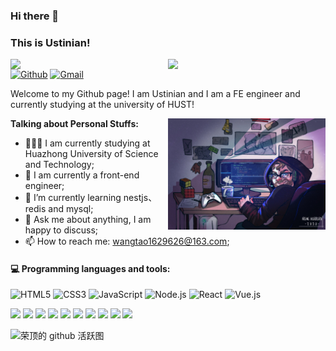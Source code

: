 <!--
**W-HanYu/W-HanYu** is a ✨ _special_ ✨ repository because its `README.md` (this file) appears on your GitHub profile.

Here are some ideas to get you started:

<!-- Talking about you -->
### Hi there 👋 
### This is Ustinian!

<img width="50%" align="left" src="https://github-readme-stats.vercel.app/api/top-langs/?username=W-HanYu&layout=compact&theme=tokyonight" />

<img width="50%" align="left" src="https://github-readme-stats.vercel.app/api?username=W-HanYu&show_icons=true&theme=tokyonight" />

[![Github](https://img.shields.io/badge/-Github-000?style=flat&logo=Github&logoColor=white)](https://github.com/wadeewang/home-page/)
[![Gmail](https://img.shields.io/badge/-Gmail-c14438?style=flat&logo=Gmail&logoColor=white)](mailto:hanyuwang087@gmail.com)

Welcome to my Github page! I am Ustinian and I am a FE engineer and currently  studying at the university of HUST!  

<img align="right" alt="img" src="https://github.com/FernandoRoldan93/FernandoRoldan93/blob/master/cover_image.jpg" width="50%" height="auto" />

**Talking about Personal Stuffs:**

- 👨🏽‍💻 I am currently studying at Huazhong University of Science and Technology;
- 🌱 I am currently a front-end engineer; 
- 🤔 I’m currently learning nestjs、redis and mysql;
- 💬 Ask me about anything, I am happy to discuss;
- 📫 How to reach me: wangtao1629626@163.com;




#### :computer: Programming languages and tools: 
<p>


![HTML5](https://img.shields.io/badge/-HTML5-E34F26?logo=html5&logoColor=white)
![CSS3](https://img.shields.io/badge/-CSS3-1572B6?logo=css3&logoColor=white)
![JavaScript](https://img.shields.io/badge/-JavaScript-4e4e4e?logo=javascript&logoColor=#F7DF1E)
![Node.js](https://img.shields.io/badge/-Node.js-339933?logo=node.js&logoColor=white)
![React](https://img.shields.io/badge/-React-20232a?logo=react&logoColor=61dafb)
![Vue.js](https://img.shields.io/badge/-Vue.js-42b883?logo=vue.js&logoColor=white)

  <code><img width="10%" src="https://www.vectorlogo.zone/logos/java/java-ar21.svg"></code>
  <code><img width="10%" src="https://www.vectorlogo.zone/logos/json/json-ar21.svg"></code>
  <code><img width="10%" src="https://www.vectorlogo.zone/logos/mysql/mysql-ar21.svg"></code>
  <code><img width="10%" src="https://www.vectorlogo.zone/logos/yaml/yaml-ar21.svg"></code>
  <code><img width="10%" src="https://www.vectorlogo.zone/logos/gnu_bash/gnu_bash-ar21.svg"></code>
  <code><img width="10%" src="https://www.vectorlogo.zone/logos/python/python-ar21.svg"></code>
  <code><img width="8%" src="https://www.vectorlogo.zone/logos/r-project/r-project-icon.svg"></code>
  <code><img width="10%" src="https://www.vectorlogo.zone/logos/pocoo_flask/pocoo_flask-ar21.svg"></code>
  <code><img width="10%" src="https://www.vectorlogo.zone/logos/mongodb/mongodb-ar21.svg"></code>
  <code><img width="10%" src="https://www.vectorlogo.zone/logos/git-scm/git-scm-ar21.svg"></code>

 <picture>
    <source media="(prefers-color-scheme: dark)"
      srcset="https://github-readme-activity-graph.vercel.app/graph?username=wadeewang&theme=github&height=250" />
    <source media="(prefers-color-scheme: light)"
      srcset="https://github-readme-activity-graph.vercel.app/graph?username=wadeewang&bg_color=F6F8FA&color=708090&line=24292e&point=24292e&area=true&hide_border=true&height=250" />
    <img src="https://github-readme-activity-graph.vercel.app/graph?username=wadeewang&bg_color=F6F8FA&color=708090&line=24292e&point=24292e&area=true&hide_border=true&height=250" alt="荣顶的 github 活跃图" />
  </picture>
